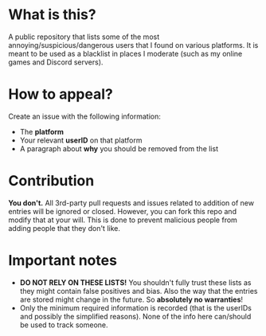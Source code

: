 # What is this?
A public repository that lists some of the most annoying/suspicious/dangerous users that I found on various platforms. It is meant to be used as a blacklist in places I moderate (such as my online games and Discord servers).

# How to appeal?
Create an issue with the following information:
- The **platform**
- Your relevant **userID** on that platform
- A paragraph about **why** you should be removed from the list

# Contribution
**You don't.** All 3rd-party pull requests and issues related to addition of new entries will be ignored or closed. However, you can fork this repo and modify that at your will.
This is done to prevent malicious people from adding people that they don't like.

# Important notes
- **DO NOT RELY ON THESE LISTS!** You shouldn't fully trust these lists as they might contain false positives and bias. Also the way that the entries are stored might change in the future. So **absolutely no warranties**!
- Only the minimum required information is recorded (that is the userIDs and possibly the simplified reasons). None of the info here can/should be used to track someone.

